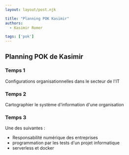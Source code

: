 ```yaml
---
layout: layout/post.njk

title: "Planning POK Kasimir"
authors:
  - Kasimir Romer

tags: ['pok']
---
```

<!-- Début Résumé -->

## Planning POK de Kasimir

### Temps 1
Configurations organisationnelles dans le secteur de l'IT

### Temps 2
Cartographier le système d'information d'une organisation

### Temps 3
Une des suivantes :
-	Responsabilité numérique des entreprises 
-	programmation par les tests d'un projet informatique
-	serverless et docker


<!-- fin résumé -->
